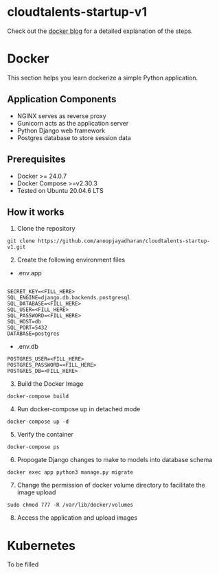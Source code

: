 # cloudtalents-startup-v1

Check out the [docker blog](https://www.linkedin.com/pulse/dockerizing-cloudtalents-startup-app-anoop-jayadharan-vskaf?utm_source=share&utm_medium=member_ios&utm_campaign=share_via) for a detailed explanation of the steps. 

# Docker
This section helps you learn dockerize a simple Python application.

## Application Components

* NGINX serves as reverse proxy
* Gunicorn acts as the application server
* Python Django web framework
* Postgres database to store session data

## Prerequisites
- Docker >= 24.0.7
- Docker Compose >=v2.30.3
- Tested on Ubuntu 20.04.6 LTS

## How it works

1. Clone the repository
```
git clone https://github.com/anoopjayadharan/cloudtalents-startup-v1.git
```

2. Create the following environment files

- .env.app
```

SECRET_KEY=<FILL_HERE>
SQL_ENGINE=django.db.backends.postgresql
SQL_DATABASE=<FILL_HERE>
SQL_USER=<FILL_HERE>
SQL_PASSWORD=<FILL_HERE>
SQL_HOST=db
SQL_PORT=5432
DATABASE=postgres
```
- .env.db
```
POSTGRES_USER=<FILL_HERE>
POSTGRES_PASSWORD=<FILL_HERE>
POSTGRES_DB=<FILL_HERE>
```


3. Build the Docker Image
```
docker-compose build
```

4. Run docker-compose up in detached mode
```
docker-compose up -d
```

5. Verify the container
```
docker-compose ps
```

6. Propogate Django changes to make to models into database schema
```
docker exec app python3 manage.py migrate
```

7. Change the permission of docker volume directory to facilitate the image upload
```
sudo chmod 777 -R /var/lib/docker/volumes
```

8. Access the application and upload images

# Kubernetes
To be filled
